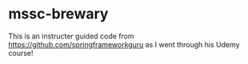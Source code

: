 # mssc-brewary

This is an instructer guided code from https://github.com/springframeworkguru as I went through his Udemy course!
